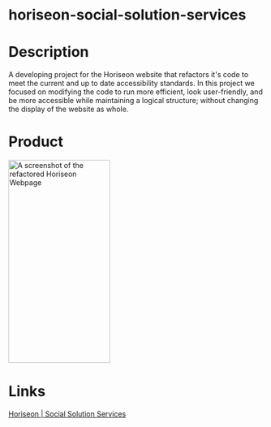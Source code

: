 # horiseon-social-solution-services


# Description

A developing project for the Horiseon website that refactors it's code to meet the current and up to date accessibility standards. In this project we focused on modifying the code to run more efficient,  look user-friendly, and be more accessible while maintaining a logical structure; without changing the display of the website as whole.

# Product

<img src="https://user-images.githubusercontent.com/80929740/115324197-515c9b80-a13e-11eb-9845-3561d11cc6a3.png" width="200" height="400" alt="A screenshot of the refactored Horiseon Webpage"/>


# Links

[Horiseon | Social Solution Services](https://tannercarter.github.io/horiseon-social-solution-services/ )
